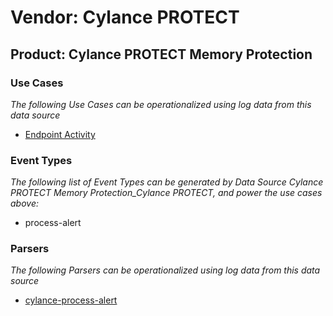 Vendor: Cylance PROTECT
=======================
Product: Cylance PROTECT Memory Protection
------------------------------------------

### Use Cases

_The following Use Cases can be operationalized using log data from this data source_

* [Endpoint Activity](usecase_endpoint_activity.md)


### Event Types

_The following list of Event Types can be generated by Data Source Cylance PROTECT Memory Protection_Cylance PROTECT, and power the use cases above:_

- process-alert


### Parsers

_The following Parsers can be operationalized using log data from this data source_

* [cylance-process-alert](parserContent_cylance-process-alert.md)
